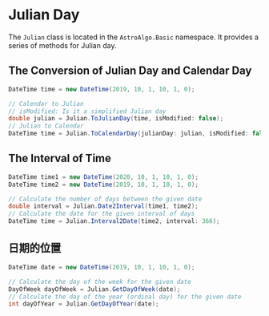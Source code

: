 # Julian Day

The `Julian` class is located in the `AstroAlgo.Basic` namespace. It provides a series of methods for Julian day.

## The Conversion of Julian Day and Calendar Day

```C#
DateTime time = new DateTime(2019, 10, 1, 10, 1, 0);

// Calendar to Julian
// isModified: Is it a simplified Julian day
double julian = Julian.ToJulianDay(time, isModified: false);
// Julian to Calendar
DateTime time = Julian.ToCalendarDay(julianDay: julian, isModified: false)
```

## The Interval of Time

```C#
DateTime time1 = new DateTime(2020, 10, 1, 10, 1, 0);
DateTime time2 = new DateTime(2019, 10, 1, 10, 1, 0);

// Calculate the number of days between the given date
double interval = Julian.Date2Interval(time1, time2);
// Calculate the date for the given interval of days
DateTime time = Julian.Interval2Date(time2, interval: 366);
```

## 日期的位置

```C#
DateTime date = new DateTime(2019, 10, 1, 10, 1, 0);

// Calculate the day of the week for the given date
DayOfWeek dayOfWeek = Julian.GetDayOfWeek(date);
// Calculate the day of the year (ordinal day) for the given date
int dayOfYear = Julian.GetDayOfYear(date);
```